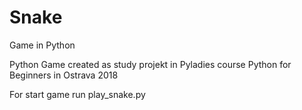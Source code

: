 # Snake
Game in Python

Python Game created as study projekt in  Pyladies course Python for Beginners in Ostrava 2018

For start game run play_snake.py
